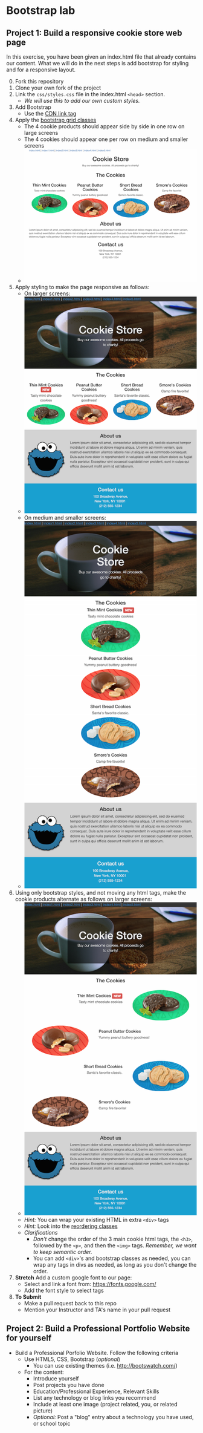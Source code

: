 # Bootstrap lab


## Project 1: Build a responsive cookie store web page

In this exercise, you have been given an index.html file that already contains our content. What we will do in the next steps is add bootstrap for styling and for a responsive layout.

0. Fork this repository
1. Clone your own fork of the project
2. Link the `css/styles.css` file in the index.html `<head>` section.
    - _We will use this to add our own custom styles._
3. Add Bootstrap
    - Use the [CDN link tag](https://getbootstrap.com/docs/4.5/getting-started/introduction/#quick-start)
4. Apply the [bootstrap grid classes](https://getbootstrap.com/docs/4.5/layout/grid/)
    - The 4 cookie products should appear side by side in one row on large screens
    - The 4 cookies should appear one per row on medium and smaller screens
    - ![grid](screenshots/cookie-store-grid.png)
5. Apply styling to make the page responsive as follows:
    - On larger screens:
    - ![larger screens](screenshots/cookie-store-large-screen.png)
    - On medium and smaller screens:
    - ![smaller screens](screenshots/cookie-store-mobile-screen.png)
6. Using only bootstrap styles, and not moving any html tags, make the cookie products alternate as follows on larger screens:
    - ![larger screens](screenshots/cookie-store-large-screen-alt.png)
    - _Hint:_ You can wrap your existing HTML in extra `<div>` tags
    - _Hint:_ Look into the [reordering classes](https://getbootstrap.com/docs/4.5/layout/grid/#reordering)
    - *Clarifications*
        + _Don't_ change the order of the 3 main cookie html tags, the `<h3>`, followed by the `<p>`, and then the `<img>` tags. _Remember, we want to keep semantic order._
        + You can add `<div>`'s and bootstrap classes as needed, you can wrap any tags in divs as needed, as long as you don't change the order.
7. **Stretch** Add a custom google font to our page:
    - Select and link a font from: https://fonts.google.com/
    - Add the font style to select tags
8. **To Submit**
    - Make a pull request back to this repo
    - Mention your Instructor and TA's name in your pull request

## Project 2: Build a Professional Portfolio Website for yourself

- Build a Professional Porfolio Website. Follow the following criteria
    * Use HTML5, CSS, Bootstrap (*optional*)
        - You can use existing themes (i.e. http://bootswatch.com/)
    * For the content:
        - Introduce yourself
        - Post projects you have done
        - Education/Professional Experience, Relevant Skills
        - List any technology or blog links you recommend
        - Include at least one image (project related, you, or related picture)
        - _Optional:_ Post a "blog" entry about a technology you have used, or school topic
